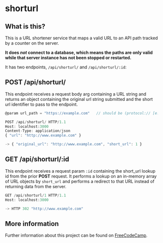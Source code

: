# shorturl

## What is this?

This is a URL shortener service that maps a valid URL to an API
path tracked by a counter on the server.

**It does _not_ connect to a database, which means the paths are only valid
while that server instance has not been stopped or restarted.**

It has two endpoints, `/api/shorturl/` and `/api/shorturl/:id`:

## POST /api/shorturl/

This endpoint receives a request body arg containing a URL string
and returns an object containing the original url string submitted
and the short url identifier to pass to the endpoint.

```javascript
@param url_path = "https://example.com"   // should be (protocol:// [e.g. https://])? (prefix or subdomain [e.g. www., api.])? (hostname [e.g. github])! (TLD [e.g. .com, .horse, .])

POST /api/shorturl/ HTTP/1.1
Host: localhost:3000
Content-Type: application/json
{ "url": "http://www.example.com" }

-> { "original_url": "http://www.example.com", "short_url": 1 }
```

## GET /api/shorturl/:id

This endpoint receives a request param `:id` containing the short_url
lookup id from the prior **POST** request.
It performs a lookup on an in-memory array of URL objects by `short_url`
and performs a redirect to that URL instead of returning data from the server.

```javascript
GET /api/shorturl/1 HTTP/1.1
Host: localhost:3000

-> HTTP 302 "http://www.example.com"
```

## More information

Further information about this project can be found on [FreeCodeCamp](https://www.freecodecamp.org/learn/back-end-development-and-apis/back-end-development-and-apis-projects/url-shortener-microservice).
